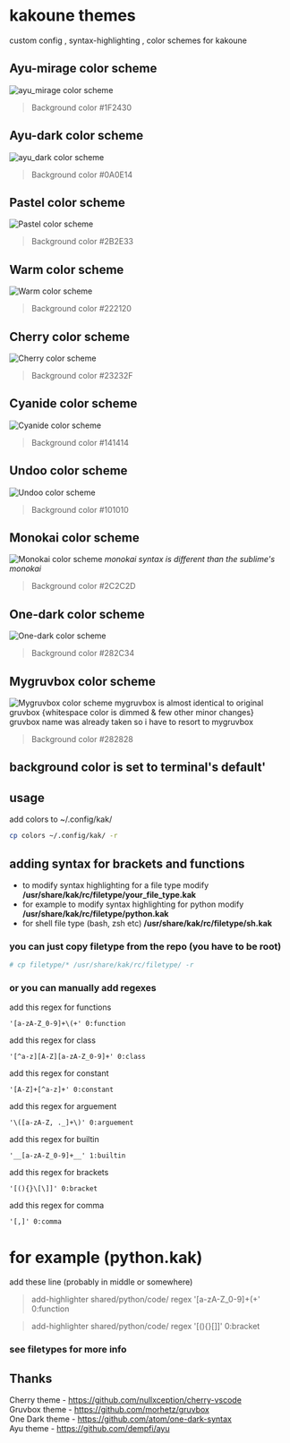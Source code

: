 # kakoune themes
custom config , syntax-highlighting , color schemes for kakoune

## Ayu-mirage color scheme
![ayu_mirage color scheme ](https://github.com/anhsirk0/kakoune/blob/master/screenshots/ayu_mirage.png)
> Background color #1F2430

## Ayu-dark color scheme
![ayu_dark color scheme ](https://github.com/anhsirk0/kakoune/blob/master/screenshots/ayu_dark.png)
> Background color #0A0E14

## Pastel color scheme
![Pastel color scheme ](https://github.com/anhsirk0/kakoune/blob/master/screenshots/pastel.png)
> Background color #2B2E33

## Warm color scheme
![Warm color scheme ](https://github.com/anhsirk0/kakoune/blob/master/screenshots/warm.png)
> Background color #222120

## Cherry color scheme
![Cherry color scheme ](https://github.com/anhsirk0/kakoune/blob/master/screenshots/cherry.png)
> Background color #23232F

## Cyanide color scheme
![Cyanide color scheme ](https://github.com/anhsirk0/kakoune/blob/master/screenshots/cyanide.png)
> Background color #141414

## Undoo color scheme
![Undoo color scheme ](https://github.com/anhsirk0/kakoune/blob/master/screenshots/undoo.png)
> Background color #101010

## Monokai color scheme
![Monokai color scheme ](https://github.com/anhsirk0/kakoune/blob/master/screenshots/monokai.png)
*monokai syntax is different than the sublime's monokai*
> Background color #2C2C2D

## One-dark color scheme
![One-dark color scheme ](https://github.com/anhsirk0/kakoune/blob/master/screenshots/one_dark.png)
> Background color #282C34

## Mygruvbox color scheme
![Mygruvbox color scheme ](https://github.com/anhsirk0/kakoune/blob/master/screenshots/mygruvbox.png)
mygruvbox is almost identical to original gruvbox {whitespace color is dimmed & few other minor changes}  
gruvbox name was already taken so i have to resort to mygruvbox
> Background color #282828

## background color is set to terminal's default'
## usage
add colors to ~/.config/kak/
```bash
cp colors ~/.config/kak/ -r
```

## adding syntax for brackets and functions
 - to modify syntax highlighting for a file type modify **/usr/share/kak/rc/filetype/your_file_type.kak**
 - for example to modify syntax highlighting for python modify **/usr/share/kak/rc/filetype/python.kak**
 - for shell file type (bash, zsh etc) **/usr/share/kak/rc/filetype/sh.kak**  

### you can just copy filetype from the repo (you have to be root)
```bash
# cp filetype/* /usr/share/kak/rc/filetype/ -r
```
### or you can manually add regexes

add this regex for functions
```text
'[a-zA-Z_0-9]+\(+' 0:function
```

add this regex for class
```text
'[^a-z][A-Z][a-zA-Z_0-9]+' 0:class
```

add this regex for constant
```text
'[A-Z]+[^a-z]+' 0:constant
```

add this regex for arguement
```text
'\([a-zA-Z, ._]+\)' 0:arguement
```

add this regex for builtin
```text
'__[a-zA-Z_0-9]+__' 1:builtin
```

add this regex for brackets
```text
'[(){}\[\]]' 0:bracket
```

add this regex for comma
```text
'[,]' 0:comma
```

# for example (python.kak)
add these line (probably in middle or somewhere)

> add-highlighter shared/python/code/ regex '[a-zA-Z_0-9]+\(+' 0:function

> add-highlighter shared/python/code/ regex '[(){}\[\]]' 0:bracket

### see filetypes for more info

## Thanks
Cherry theme -  https://github.com/nullxception/cherry-vscode  
Gruvbox theme - https://github.com/morhetz/gruvbox  
One Dark theme - https://github.com/atom/one-dark-syntax  
Ayu theme - https://github.com/dempfi/ayu  
